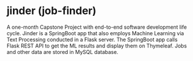 # jinder (job-finder)

A one-month Capstone Project with end-to-end software development life cycle. Jinder is a SpringBoot app that also employs Machine Learning via Text Processing conducted in a Flask server. The SpringBoot app calls Flask REST API to get the ML results and display them on Thymeleaf. Jobs and other data are stored in MySQL database.
